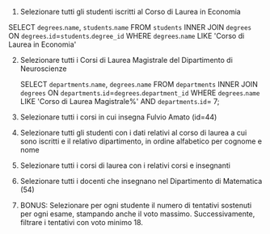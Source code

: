 1. Selezionare tutti gli studenti iscritti al Corso di Laurea in Economia

SELECT `degrees`.`name`, `students`.`name` 
FROM `students` 
INNER JOIN `degrees` 
ON `degrees`.`id`=`students`.`degree_id` 
WHERE `degrees`.`name` LIKE 'Corso di Laurea in Economia'

2. Selezionare tutti i Corsi di Laurea Magistrale del Dipartimento di Neuroscienze

    SELECT `departments`.`name`, `degrees`.`name` FROM `departments` 
    INNER JOIN `degrees` 
    ON `departments`.`id`=`degrees`.`department_id` 
    WHERE `degrees`.`name` LIKE 'Corso di Laurea Magistrale%' 
    AND `departments`.`id`= 7;

3. Selezionare tutti i corsi in cui insegna Fulvio Amato (id=44)

4. Selezionare tutti gli studenti con i dati relativi al corso di laurea a cui sono iscritti e il relativo dipartimento, in ordine alfabetico per cognome e nome

5. Selezionare tutti i corsi di laurea con i relativi corsi e insegnanti

6. Selezionare tutti i docenti che insegnano nel Dipartimento di Matematica (54)

7. BONUS: Selezionare per ogni studente il numero di tentativi sostenuti per ogni esame, stampando anche il voto massimo. Successivamente, filtrare i tentativi con voto minimo 18.